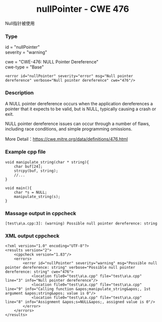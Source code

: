 # <center> nullPointer - CWE 476

Null指针被使用

### Type

id = "nullPointer"  
severity = "warning"

cwe = "CWE-476: NULL Pointer Dereference"  
cwe-type = "Base"

    <error id="nullPointer" severity="error" msg="Null pointer dereference" verbose="Null pointer dereference" cwe="476"/>



### Description

A NULL pointer dereference occurs when the application dereferences a pointer that it expects to be valid, but is NULL, typically causing a crash or exit.

NULL pointer dereference issues can occur through a number of flaws, including race conditions, and simple programming omissions.

More Detail：https://cwe.mitre.org/data/definitions/476.html  



### Example cpp file

	void manipulate_string(char * string){
		char buf[24];
		strcpy(buf, string);
		//...
	}
	
	void main(){
		char *s = NULL;
		manipulate_string(s);
	}



### Massage output in cppcheck

	[test\a\a.cpp:3]: (warning) Possible null pointer dereference: string



### XML output cppcheck
		
	<?xml version="1.0" encoding="UTF-8"?>
	<results version="2">
	    <cppcheck version="1.83"/>
	    <errors>
	        <error id="nullPointer" severity="warning" msg="Possible null pointer dereference: string" verbose="Possible null pointer dereference: string" cwe="476">
	            <location file0="test\a\a.cpp" file="test\a\a.cpp" line="3" info="Null pointer dereference"/>
	            <location file0="test\a\a.cpp" file="test\a\a.cpp" line="9" info="Calling function &apos;manipulate_string&apos;, 1st argument &apos;string&apos; value is 0"/>
	            <location file0="test\a\a.cpp" file="test\a\a.cpp" line="8" info="Assignment &apos;s=NULL&apos;, assigned value is 0"/>
	        </error>
	    </errors>
	</results>






